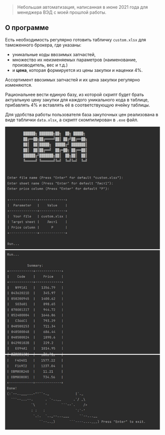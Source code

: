 > Небольшая автоматизация, написанная в июне 2021 года для менеджера ВЭД с моей прошлой работы.

## О программе
Есть необходимость регулярно готовить табличку `custom.xlsx` для таможенного брокера, где указаны:
- уникальные коды ввозимых запчастей,
- множество их неизменяемых параметров (наименование, производитель, вес и т.д.)
- и **цена**, которая формируется из цены закупки и наценки 4%.

Ассортимент ввозимых запчастей и их цена закупки регулярно изменяются.

Рациональнее вести единую базу, из которой скрипт будет брать актуальную цену закупки для каждого уникального кода в таблице, прибавлять 4% и вставлять её в соответствующую ячейку таблицы.

Для удобства работы пользователя база закупочных цен реализована в виде таблички `data.xlsx`, а скрипт скомпилирован в `.exe` файл.

![Screenshot1](https://github.com/alexander-kurchin/pics-for-md/blob/main/insert-prices-pics/Screenshot1.jpg)
![Screenshot2](https://github.com/alexander-kurchin/pics-for-md/blob/main/insert-prices-pics/Screenshot2.jpg)
![Screenshot3](https://github.com/alexander-kurchin/pics-for-md/blob/main/insert-prices-pics/Screenshot3.jpg)
